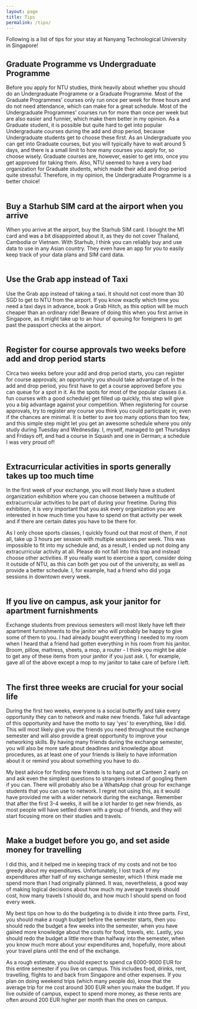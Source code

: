 ```yaml
---
layout: page
title: Tips
permalink: /tips/
---
```


Following is a list of tips for your stay at Nanyang Technological University in Singapore!

## Graduate Programme vs Undergraduate Programme

Before you apply for NTU studies, think heavily about whether you should do an Undergraduate Programme or a Graduate Programme. Most of the Graduate Programmes' courses only run once per week for three hours and do not need attendance, which can make for a great schedule. Most of the Undergraduate Programmes' courses run for more than once per week but are also easier and funnier, which make them better in my opinion. As a Graduate student, it is possible but quite hard to get into popular Undergraduate courses during the add and drop period, because Undergraduate students get to choose these first. As an Undergraduate you can get into Graduate courses, but you will typically have to wait around 5 days, and there is a small limit to how many courses you apply for, so choose wisely. Graduate courses are, however, easier to get into, once you get approved for taking them. Also, NTU seemed to have a very bad organization for Graduate students, which made their add and drop period quite stressful. Therefore, in my opinion, the Undergraduate Programme is a better choice!
<br><br>


## Buy a Starhub SIM card at the airport when you arrive

When you arrive at the airport, buy the Starhub SIM card. I bought the M1 card and was a bit disappointed about it, as they do not cover Thailand, Cambodia or Vietnam. With Starhub, I think you can reliably buy and use data to use in any Asian country. They even have an app for you to easily keep track of your data plans and SIM card data.
<br><br>


## Use the Grab app instead of Taxi

Use the Grab app instead of taking a taxi. It should not cost more than 30 SGD to get to NTU from the airport. If you know exactly which time you need a taxi days in advance, book a Grab Hitch, as this option will be much cheaper than an ordinary ride! Beware of doing this when you first arrive in Singapore, as it might take up to an hour of queuing for foreigners to get past the passport checks at the airport.
<br><br>


## Register for course approvals two weeks before add and drop period starts

Circa two weeks before your add and drop period starts, you can register for course approvals; an opportunity you should take advantage of. In the add and drop period, you first have to get a course approved before you can queue for a spot in it. As the spots for most of the popular classes (i.e. fun courses with a good schedule) get filled up quickly, this step will give you a big advantage against your competition. When registering for course approvals, try to register any course you think you could participate in; even if the chances are minimal. It is better to ave too many options than too few, and this simple step might let you get an awesome schedule where you only study during Tuesday and Wednesday. I, myself, managed to get Thursdays and Fridays off, and had a course in Squash and one in German; a schedule I was very proud of!
<br><br>


## Extracurricular activities in sports generally takes up too much time

In the first week of your exchange, you will most likely have a student organization exhibition where you can choose between a multitude of extracurricular activities to be part of during your freetime. During this exhibition, it is very important that you ask every organization you are interested in how much time you have to spend on that activity per week and if there are certain dates you have to be there for.

As I only chose sports classes, I quickly found out that most of them, if not all, take up 3 hours per session with multiple sessions per week. This was impossible to fit into my schedule and, as a result, I ended up not doing any extracurricular activity at all. Please do not fall into this trap and instead choose other activities. If you really want to exercise a sport, consider doing it outside of NTU, as this can both get you out of the university, as well as provide a better schedule. I, for example, had a friend who did yoga sessions in downtown every week.
<br><br>


## If you live on campus, ask your janitor for apartment furnishments

Exchange students from previous semesters will most likely have left their apartment furnishments to the janitor who will probably be happy to give some of them to you. I had already bought everything I needed to my room when I heard that a friend had gotten everything in his room from his janitor. Broom, pillow, mattress, sheets, a mop, a router - I think you might be able to get any of these items from your janitor if you just ask. I, for example, gave all of the above except a mop to my janitor to take care of before I left.
<br><br>


## The first three weeks are crucial for your social life

During the first two weeks, everyone is a social butterfly and take every opportunity they can to network and make new friends. Take full advantage of this opportunity and have the motto to say 'yes' to everything, like I did. This will most likely give you the friends you need throughout the exchange semester and will also provide a great opportunity to improve your networking skills. By having many friends during the exchange semester, you will also be more safe about deadlines and knowledge about procedures, as at least one of your friends is likely to have information about it or remind you about something you have to do.

My best advice for finding new friends is to hang out at Canteen 2 early on and ask even the simplest questions to strangers instead of googling them if you can. There will probably also be a WhatsApp chat group for exchange students that you can use to network. I regret not using this, as it would have provided me with a wider network during the exchange. Remember that after the first 3-4 weeks, it will be a lot harder to get new friends, as most people will have settled down with a group of friends, and they will start focusing more on their studies and travels.
<br><br>

## Make a budget before you go, and set aside money for travelling

I did this, and it helped me in keeping track of my costs and not be too greedy about my expenditures. Unfortunately, I lost track of my expenditures after half of my exchange semester, which I think made me spend more than I had originally planned. It was, nevertheless, a good way of making logical decisions about how much my average travels should cost, how many travels I should do, and how much I should spend on food every week.

My best tips on how to do the budgeting is to divide it into three parts. First, you should make a rough budget before the semester starts, then you should redo the budget a few weeks into the semester, when you have gained more knowledge about the costs for food, travels, etc. Lastly, you should redo the budget a little more than halfway into the semester, when you know much more about your expenditures and, hopefully, more about your travel plans until the end of the exchange.

As a rough estimate, you should expect to spend ca 6000-9000 EUR for this entire semester if you live on campus. This includes food, drinks, rent, travelling, flights to and back from Singapore and other expenses. If you plan on doing weekend trips (which many people do), know that the average trip for me cost around 300 EUR when you make the budget. If you live outside of campus, expect to spend more money, as these rents are often around 200 EUR higher per month than the ones on campus.
